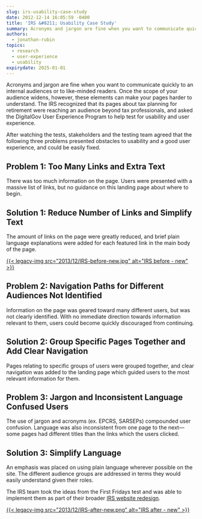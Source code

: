 ```yaml
---
slug: irs-usability-case-study
date: 2012-12-14 16:05:59 -0400
title: 'IRS &#8211; Usability Case Study'
summary: Acronyms and jargon are fine when you want to communicate quickly to an internal audiences or to like-minded readers. Once the scope of your audience widens, however, these elements can make your pages harder to understand. The IRS recognized that its pages about tax planning for retirement were reaching an audience beyond tax professionals, and
authors:
  - jonathan-rubin
topics:
  - research
  - user-experience
  - usability
expirydate: 2025-01-01
---
```


Acronyms and jargon are fine when you want to communicate quickly to an internal audiences or to like-minded readers. Once the scope of your audience widens, however, these elements can make your pages harder to understand. The IRS recognized that its pages about tax planning for retirement were reaching an audience beyond tax professionals, and asked the DigitalGov User Experience Program to help test for usability and user experience.

After watching the tests, stakeholders and the testing team agreed that the following three problems presented obstacles to usability and a good user experience, and could be easily fixed.

## Problem 1: Too Many Links and Extra Text

There was too much information on the page. Users were presented with a massive list of links, but no guidance on this landing page about where to begin.

## Solution 1: Reduce Number of Links and Simplify Text

The amount of links on the page were greatly reduced, and brief plain language explanations were added for each featured link in the main body of the page.

[{{< legacy-img src="2013/12/IRS-before-new.jpg" alt="IRS before - new" >}}](https://s3.amazonaws.com/digitalgov/_legacy-img/2013/12/IRS-before-new.jpg)

## 

## 

## Problem 2: Navigation Paths for Different Audiences Not Identified

Information on the page was geared toward many different users, but was not clearly identified. With no immediate direction towards information relevant to them, users could become quickly discouraged from continuing.

## Solution 2: Group Specific Pages Together and Add Clear Navigation

Pages relating to specific groups of users were grouped together, and clear navigation was added to the landing page which guided users to the most relevant information for them.

## Problem 3: Jargon and Inconsistent Language Confused Users

The use of jargon and acronyms (ex. EPCRS, SARSEPs) compounded user confusion. Language was also inconsistent from one page to the next—some pages had different titles than the links which the users clicked.

## Solution 3: Simplify Language

An emphasis was placed on using plain language wherever possible on the site. The different audience groups are addressed in terms they would easily understand given their roles.

The IRS team took the ideas from the First Fridays test and was able to implement them as part of their broader [IRS website redesign](http://www.irs.gov/Retirement-Plans).

[{{< legacy-img src="2013/12/IRS-after-new.png" alt="IRS after - new" >}}](https://s3.amazonaws.com/digitalgov/_legacy-img/2013/12/IRS-after-new.png)

 